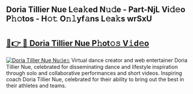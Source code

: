 ## Doria Tillier Nue L𝚎a𝚔ed N𝚞𝚍e - Part-NjL Vi𝚍𝚎o P𝚑𝚘tos - H𝚘𝚝 O𝚗𝚕yf𝚊ns L𝚎a𝚔s wrSxU

# <h2><a href="http://kf30t4.oniu.top/?m=Doria+Tillier+Nue">🔗👉 🔴 Doria Tillier Nue P𝚑ot𝚘𝚜 V𝚒d𝚎o</a></h2>

[![Doria Tillier Nue Nu𝚍e𝚜](https://i.imgur.com/0qMVB7G.gif)](http://kf30t4.oniu.top/?m=Doria+Tillier+Nue)
Virtual dance creator and web entertainer Doria Tillier Nue, celebrated for disseminating dance and lifestyle inspiration through solo and collaborative performances and short videos. Inspiring coach Doria Tillier Nue, celebrated for their ability to bring out the best in their athletes and teams.  
